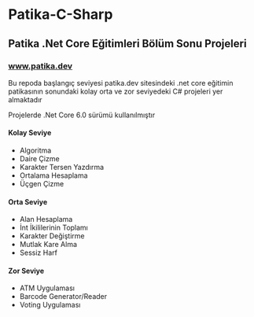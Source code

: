 # Patika-C-Sharp

## Patika .Net Core Eğitimleri Bölüm Sonu Projeleri

### www.patika.dev

Bu repoda başlangıç seviyesi patika.dev sitesindeki .net core eğitimin patikasının sonundaki kolay orta ve zor seviyedeki C# projeleri yer almaktadır

Projelerde .Net Core 6.0 sürümü kullanılmıştır 

#### Kolay Seviye
- Algoritma
- Daire Çizme
- Karakter Tersen Yazdırma
- Ortalama Hesaplama
- Üçgen Çizme

#### Orta Seviye
- Alan Hesaplama
- İnt İkililerinin Toplamı
- Karakter Değiştirme
- Mutlak Kare Alma
- Sessiz Harf

#### Zor Seviye
- ATM Uygulaması
- Barcode Generator/Reader
- Voting Uygulaması

